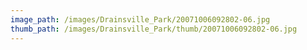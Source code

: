 ```yaml
---
image_path: /images/Drainsville_Park/20071006092802-06.jpg
thumb_path: /images/Drainsville_Park/thumb/20071006092802-06.jpg
---
```

